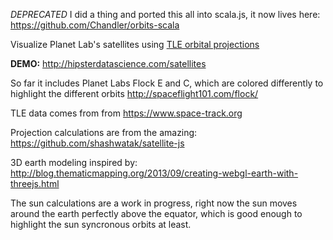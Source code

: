 *DEPRECATED* I did a thing and ported this all into scala.js, it now lives here:
https://github.com/Chandler/orbits-scala

Visualize Planet Lab's satellites using [TLE orbital projections](https://en.wikipedia.org/wiki/Two-line_element_set)

**DEMO:** http://hipsterdatascience.com/satellites

So far it includes Planet Labs Flock E and C, which are colored differently to highlight the different orbits
http://spaceflight101.com/flock/

TLE data comes from from https://www.space-track.org

Projection calculations are from the amazing: https://github.com/shashwatak/satellite-js

3D earth modeling inspired by: http://blog.thematicmapping.org/2013/09/creating-webgl-earth-with-threejs.html

The sun calculations are a work in progress, right now the sun moves around the earth perfectly above the equator, which is good enough to highlight the sun syncronous orbits at least.
